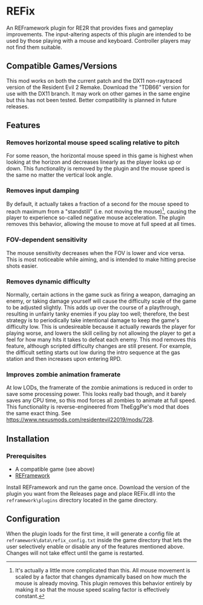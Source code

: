 # REFix
An REFramework plugin for RE2R that provides fixes and gameplay improvements. The input-altering aspects of this plugin are intended to be used by those playing with a mouse and keyboard. Controller players may not find them suitable.

## Compatible Games/Versions
This mod works on both the current patch and the DX11 non-raytraced version of the Resident Evil 2 Remake. Download the "TDB66" version for use with the DX11 branch. It may work on other games in the same engine but this has not been tested. Better compatibility is planned in future releases.

## Features

### Removes horizontal mouse speed scaling relative to pitch
For some reason, the horizontal mouse speed in this game is highest when looking at the horizon and decreases linearly as the player looks up or down. This
functionality is removed by the plugin and the mouse speed is the same no matter the vertical look angle.

### Removes input damping
By default, it actually takes a fraction of a second for the mouse speed to reach maximum from a "standstill" (i.e. not moving the mouse)[^1], causing the
player to experience so-called negative mouse acceleration. The plugin removes this behavior, allowing the mouse to move at full speed at all times.

### FOV-dependent sensitivity
The mouse sensitivity decreases when the FOV is lower and vice versa. This is most noticeable while aiming, and is intended to make hitting precise shots easier.

### Removes dynamic difficulty
Normally, certain actions in the game suck as firing a weapon, damaging an enemy, or taking damage yourself will cause the difficulty scale of the game to be adjusted slightly. This adds up over the course of a playthrough, resulting in unfairly tanky enemies if you play too well; therefore, the best strategy is to periodically take intentional damage to keep the game's difficulty low. This is undesireable because it actually rewards the player for playing worse, and lowers the skill ceiling by not allowing the player to get a feel for how many hits it takes to defeat each enemy. This mod removes this feature, although scripted difficulty changes are still present. For example, the difficult setting starts out low during the intro sequence at the gas station and then increases upon entering RPD.

### Improves zombie animation framerate

At low LODs, the framerate of the zombie animations is reduced in order to save some processing power. This looks really bad though, and it barely saves any CPU time, so this mod forces all zombies to animate at full speed. This functionality is reverse-engineered from TheEggPie's mod that does the same exact thing. See https://www.nexusmods.com/residentevil22019/mods/728.

## Installation
### Prerequisites
* A compatible game (see above)
* [REFramework](https://github.com/praydog/REFramework)

Install REFramework and run the game once. Download the version of the plugin you want from the Releases page and place REFix.dll into the `reframework\plugins`
directory located in the game directory.

## Configuration
When the plugin loads for the first time, it will generate a config file at `reframework\data\refix_config.txt` inside the game directory that lets the user selectively enable or disable any of the features mentioned above. Changes will not take effect until the game is restarted.

[^1]: It's actually a little more complicated than this. All mouse movement is scaled by a factor that changes dynamically based on how much the mouse is
already moving. This plugin removes this behavior entirely by making it so that the mouse speed scaling factor is effectively constant.
